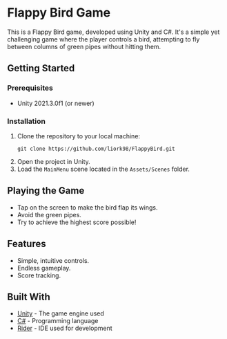 # Flappy Bird Game

This is a Flappy Bird game, developed using Unity and C#. It's a simple yet challenging game where the player controls a bird, attempting to fly between columns of green pipes without hitting them.

## Getting Started

### Prerequisites

- Unity 2021.3.0f1 (or newer)

### Installation

1. Clone the repository to your local machine:
    ```
    git clone https://github.com/liork98/FlappyBird.git
    ```
2. Open the project in Unity.
3. Load the `MainMenu` scene located in the `Assets/Scenes` folder.

## Playing the Game

- Tap on the screen to make the bird flap its wings.
- Avoid the green pipes.
- Try to achieve the highest score possible!

## Features

- Simple, intuitive controls.
- Endless gameplay.
- Score tracking.

## Built With

- [Unity](https://unity.com/) - The game engine used
- [C#](https://docs.microsoft.com/en-us/dotnet/csharp/) - Programming language
- [Rider](https://www.jetbrains.com/rider/) - IDE used for development
